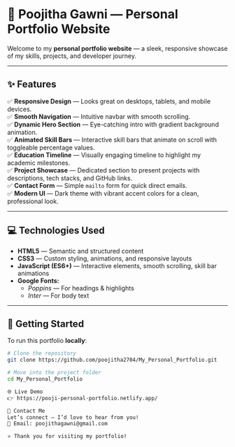 # 🌟 Poojitha Gawni — Personal Portfolio Website

Welcome to my **personal portfolio website** — a sleek, responsive showcase of my skills, projects, and developer journey.

---

## ✨ Features

✅ **Responsive Design** — Looks great on desktops, tablets, and mobile devices.  
✅ **Smooth Navigation** — Intuitive navbar with smooth scrolling.  
✅ **Dynamic Hero Section** — Eye-catching intro with gradient background animation.  
✅ **Animated Skill Bars** — Interactive skill bars that animate on scroll with toggleable percentage values.  
✅ **Education Timeline** — Visually engaging timeline to highlight my academic milestones.  
✅ **Project Showcase** — Dedicated section to present projects with descriptions, tech stacks, and GitHub links.  
✅ **Contact Form** — Simple `mailto` form for quick direct emails.  
✅ **Modern UI** — Dark theme with vibrant accent colors for a clean, professional look.

---

## 💻 Technologies Used

- **HTML5** — Semantic and structured content
- **CSS3** — Custom styling, animations, and responsive layouts
- **JavaScript (ES6+)** — Interactive elements, smooth scrolling, skill bar animations
- **Google Fonts:**  
  - *Poppins* — For headings & highlights  
  - *Inter* — For body text

---

## 🚀 Getting Started

To run this portfolio **locally**:

```bash
# Clone the repository
git clone https://github.com/poojitha2704/My_Personal_Portfolio.git

# Move into the project folder
cd My_Personal_Portfolio

🌐 Live Demo
👉 https://pooji-personal-portfolio.netlify.app/

📧 Contact Me
Let’s connect — I’d love to hear from you!
📧 Email: poojithagawni@gmail.com

⭐️ Thank you for visiting my portfolio!
